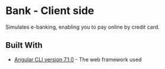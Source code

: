 # Bank - Client side

Simulates e-banking, enabling you to pay online by credit card.
## Built With

* [Angular CLI version 7.1.0](http://www.dropwizard.io/1.0.2/docs/) - The web framework used
